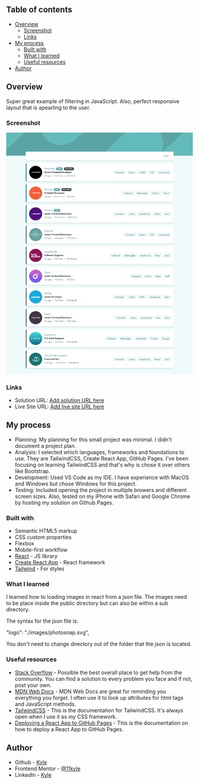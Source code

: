 ## Table of contents

- [Overview](#overview)
  - [Screenshot](#screenshot)
  - [Links](#links)
- [My process](#my-process)
  - [Built with](#built-with)
  - [What I learned](#what-i-learned)
  - [Useful resources](#useful-resources)
- [Author](#author)

## Overview
Super great example of filtering in JavaScript. Also, perfect responsive layout that is apearling to the user.

### Screenshot

![](./job-listings-filter_desktop.png)

### Links

- Solution URL: [Add solution URL here](https://github.com/11kyle/job-listings-filter)
- Live Site URL: [Add live site URL here](https://11kyle.github.io/job-listings-filter)

## My process

- Planning: My planning for this small project was minimal. I didn't document a project plan.
- Analysis: I selected which languages, frameworks and foundations to use. They are TailwindCSS, Create React App, GitHub Pages. I've been focusing on learning TailwindCSS and that's why is chose it over others like Bootstrap.
- Development: Used VS Code as my IDE. I have experience with MacOS and Windows but chose Windows for this project.
- Testing: Included opening the project in multiple browers and different screen sizes. Also, tested on my iPhone with Safari and Google Chrome by hosting my solution on Github Pages.

### Built with

- Semantic HTML5 markup
- CSS custom properties
- Flexbox
- Mobile-first workflow
- [React](https://reactjs.org/) - JS library
- [Create React App](https://create-react-app.dev/) - React framework
- [Tailwind](https://tailwindcss.com/) - For styles

### What I learned

I learned how to loading images in react from a json file.
The images need to be place inside the public directory but can also be within a sub directory.

The syntax for the json file is:

"logo": "./images/photosnap.svg",

You don't need to change directory out of the folder that the json is located.

### Useful resources

- [Stack Overflow](https://stackoverflow.com/) - Possible the best overall place to get help from the community. You can find a solution to every problem you face and if not, post your own.
- [MDN Web Docs](https://developer.mozilla.org/en-US/) - MDN Web Docs are great for reminding you everything you forget. I often use it to look up attributes for html tags and JavaScript methods.
- [TailwindCSS](https://tailwindcss.com/) - This is the documentation for TailwindCSS. It's always open when I use it as my CSS framework.
- [Deploying a React App to GitHub Pages](https://github.com/gitname/react-gh-pages) - This is the documentation on how to deploy a React App to GitHub Pages.

## Author

- Github - [Kyle](https://github.com/11kyle)
- Frontend Mentor - [@11kyle](https://www.frontendmentor.io/profile/11kyle)
- LinkedIn - [Kyle](https://www.linkedin.com/in/kylejohnsondeveloper/)
